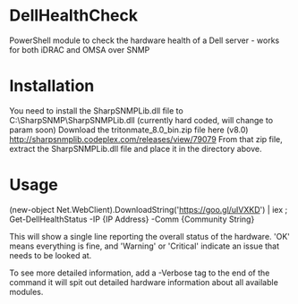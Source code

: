 # DellHealthCheck
PowerShell module to check the hardware health of a Dell server - works for both iDRAC and OMSA over SNMP

# Installation
You need to install the SharpSNMPLib.dll file to C:\SharpSNMP\SharpSNMPLib.dll (currently hard coded, will change to param soon)
Download the tritonmate_8.0_bin.zip file here (v8.0) http://sharpsnmplib.codeplex.com/releases/view/79079
From that zip file, extract the SharpSNMPLib.dll file and place it in the directory above.

# Usage
(new-object Net.WebClient).DownloadString('https://goo.gl/uIVXKD') | iex ; Get-DellHealthStatus -IP {IP Address} -Comm {Community String}

This will show a single line reporting the overall status of the hardware. 'OK' means everything is fine, and 'Warning' or 'Critical' indicate an issue that needs to be looked at. 

To see more detailed information, add a -Verbose tag to the end of the command it will spit out detailed hardware information about all available modules. 


